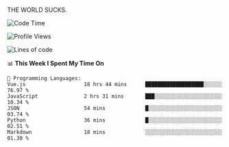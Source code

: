 THE WORLD SUCKS.

<!--START_SECTION:waka-->
![Code Time](http://img.shields.io/badge/Code%20Time-289%20hrs%207%20mins-blue)

![Profile Views](http://img.shields.io/badge/Profile%20Views-0-blue)

![Lines of code](https://img.shields.io/badge/From%20Hello%20World%20I%27ve%20Written-1.5%20million%20lines%20of%20code-blue)

📊 **This Week I Spent My Time On** 

```text
💬 Programming Languages: 
Vue.js                   18 hrs 44 mins      ███████████████████░░░░░░   76.97 % 
JavaScript               2 hrs 31 mins       ███░░░░░░░░░░░░░░░░░░░░░░   10.34 % 
JSON                     54 mins             █░░░░░░░░░░░░░░░░░░░░░░░░   03.74 % 
Python                   36 mins             █░░░░░░░░░░░░░░░░░░░░░░░░   02.51 % 
Markdown                 18 mins             ░░░░░░░░░░░░░░░░░░░░░░░░░   01.30 % 
```


<!--END_SECTION:waka-->
